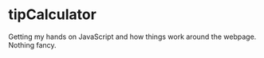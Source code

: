 # tipCalculator

Getting my hands on JavaScript and how things work around the webpage. 
Nothing fancy. 

